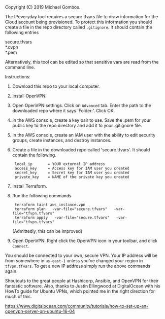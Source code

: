 Copyright (C) 2019 Michael Gombos. 

The IPeveryday tool requires a secure.tfvars file to draw information for the Cloud account being provisioned. To protect this information you should create a file in the repo directory called `.gitignore`. It should contain the following entries 

secure.tfvars  
*.ovpn  
*.pem  

Alternatively, this tool can be edited so that sensitive vars are read from the command line.

Instructions:

1. Download this repo to your local computer.

2. Install OpenVPN.

3. Open OpenVPN settings. Click on `Advanced` tab. Enter the path to the downloaded repo where it says 'Folder:'. Click OK.

4. In the AWS console, create a key pair to use. Save the .pem for your public key to the repo directory and add it to your .gitignore file.

5. In the AWS console, create an IAM user with the ability to edit security groups, create instances, and destroy instances.

6. Create a file in the downloaded repo called 'secure.tfvars'. It should contain the following.

        local_ip       = YOUR external IP address  
        access_key     = Access key for IAM user you created  
        secret_key     = Secret key for IAM user you created  
        private_key    = NAME of the private key you created  
7. Install Terraform.

8. Run the following commands  

        terraform taint aws_instance.vpn  
        terraform plan   -var-file="secure.tfvars"   -var-file="tfvpn.tfvars"  
        terraform apply   -var-file="secure.tfvars"   -var-file="tfvpn.tfvars"  
   (Admittedly, this can be improved)

9. Open OpenVPN. Right click the OpenVPN icon in your toolbar, and click `Connect`.

You should be connected to your own, secure VPN. Your IP address will be from somewhere in `us-east-1` unless you've changed your region in `tfvpn.tfvars`. To get a new IP address simply run the above commands again.

Shoutouts to the great people at Hashicorp, Ansible, and OpenVPN for their fantastic software. Also, thanks to Justin Ellingwood at DigitalOcean with his HowTo guide for Ubuntu VPNs, which pointed me in the right direction for much of this.

https://www.digitalocean.com/community/tutorials/how-to-set-up-an-openvpn-server-on-ubuntu-16-04